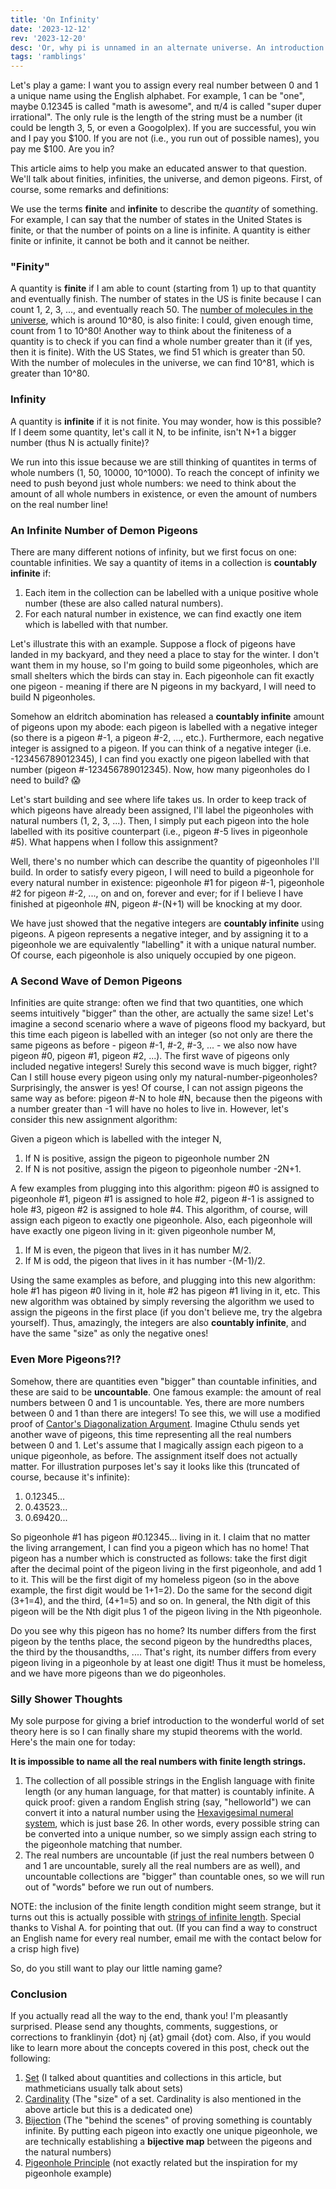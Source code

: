 ```yaml
---
title: 'On Infinity'
date: '2023-12-12'
rev: '2023-12-20'
desc: 'Or, why pi is unnamed in an alternate universe. An introduction to finiteness, infiniteness, and some silly consequences of these notions.'
tags: 'ramblings'
---
```


Let's play a game: I want you to assign every real number between 0 and 1 a unique name using the English alphabet. For example, 1 can be "one", maybe 0.12345 is called "math is awesome", and π/4 is called "super duper irrational". The only rule is the length of the string must be a number (it could be length 3, 5, or even a Googolplex). If you are successful, you win and I pay you $100. If you are not (i.e., you run out of possible names), you pay me $100. Are you in?

This article aims to help you make an educated answer to that question. We'll talk about finities, infinities, the universe, and demon pigeons. First, of course, some remarks and definitions:

We use the terms **finite** and **infinite** to describe the *quantity* of something. For example, I can say that the number of states in the United States is finite, or that the number of points on a line is infinite. A quantity is either finite or infinite, it cannot be both and it cannot be neither.

### "Finity"
A quantity is **finite** if I am able to count (starting from 1) up to that quantity and eventually finish. The number of states in the US is finite because I can count 1, 2, 3, ..., and eventually reach 50. The [number of molecules in the universe](https://www.popularmechanics.com/space/a27259/how-many-particles-are-in-the-entire-universe/), which is around 10^80, is also finite: I could, given enough time, count from 1 to 10^80! Another way to think about the finiteness of a quantity is to check if you can find a whole number greater than it (if yes, then it is finite). With the US States, we find 51 which is greater than 50. With the number of molecules in the universe, we can find 10^81, which is greater than 10^80.

### Infinity
A quantity is **infinite** if it is not finite. You may wonder, how is this possible? If I deem some quantity, let's call it N, to be infinite, isn't N+1 a bigger number (thus N is actually finite)? 

We run into this issue because we are still thinking of quantites in terms of whole numbers (1, 50, 10000, 10^1000). To reach the concept of infinity we need to push beyond just whole numbers: we need to think about the amount of all whole numbers in existence, or even the amount of numbers on the real number line!

### An Infinite Number of Demon Pigeons
There are many different notions of infinity, but we first focus on one: countable infinities. We say a quantity of items in a collection is **countably infinite** if:
1. Each item in the collection can be labelled with a unique positive whole number (these are also called natural numbers).
2. For each natural number in existence, we can find exactly one item which is labelled with that number.

Let's illustrate this with an example. Suppose a flock of pigeons have landed in my backyard, and they need a place to stay for the winter. I don't want them in my house, so I'm going to build some pigeonholes, which are small shelters which the birds can stay in. Each pigeonhole can fit exactly one pigeon - meaning if there are N pigeons in my backyard, I will need to build N pigeonholes.

Somehow an eldritch abomination has released a **countably infinite** amount of pigeons upon my abode: each pigeon is labelled with a negative integer (so there is a pigeon #-1, a pigeon #-2, ..., etc.). Furthermore, each negative integer is assigned to a pigeon. If you can think of a negative integer (i.e. -123456789012345), I can find you exactly one pigeon labelled with that number (pigeon #-123456789012345). Now, how many pigeonholes do I need to build? 😱

Let's start building and see where life takes us. In order to keep track of which pigeons have already been assigned, I'll label the pigeonholes with natural numbers (1, 2, 3, ...). Then, I simply put each pigeon into the hole labelled with its positive counterpart (i.e., pigeon #-5 lives in pigeonhole #5). What happens when I follow this assignment?

Well, there's no number which can describe the quantity of pigeonholes I'll build. In order to satisfy every pigeon, I will need to build a pigeonhole for every natural number in existence: pigeonhole #1 for pigeon #-1, pigeonhole #2 for pigeon #-2, ..., on and on, forever and ever; for if I believe I have finished at pigeonhole #N, pigeon #-(N+1) will be knocking at my door.

We have just showed that the negative integers are **countably infinite** using pigeons. A pigeon represents a negative integer, and by assigning it to a pigeonhole we are equivalently "labelling" it with a unique natural number. Of course, each pigeonhole is also uniquely occupied by one pigeon.
### A Second Wave of Demon Pigeons
Infinities are quite strange: often we find that two quantities, one which seems intuitively "bigger" than the other, are actually the same size! Let's imagine a second scenario where a wave of pigeons flood my backyard, but this time each pigeon is labelled with an integer (so not only are there the same pigeons as before - pigeon #-1, #-2, #-3, ... - we also now have pigeon #0, pigeon #1, pigeon #2, ...). The first wave of pigeons only included negative integers! Surely this second wave is much bigger, right? Can I still house every pigeon using only my natural-number-pigeonholes? Surprisingly, the answer is yes! Of course, I can not assign pigeons the same way as before: pigeon #-N to hole #N, because then the pigeons with a number greater than -1 will have no holes to live in. However, let's consider this new assignment algorithm:  

Given a pigeon which is labelled with the integer N,  
1. If N is positive, assign the pigeon to pigeonhole number 2N
2. If N is not positive, assign the pigeon to pigeonhole number -2N+1.

A few examples from plugging into this algorithm: pigeon #0 is assigned to pigeonhole #1, pigeon #1 is assigned to hole #2, pigeon #-1 is assigned to hole #3, pigeon #2 is assigned to hole #4. This algorithm, of course, will assign each pigeon to exactly one pigeonhole. Also, each pigeonhole will have exactly one pigeon living in it: given pigeonhole number M,  
1. If M is even, the pigeon that lives in it has number M/2.
2. If M is odd, the pigeon that lives in it has number -(M-1)/2.  

Using the same examples as before, and plugging into this new algorithm: hole #1 has pigeon #0 living in it, hole #2 has pigeon #1 living in it, etc. This new algorithm was obtained by simply reversing the algorithm we used to assign the pigeons in the first place (if you don't believe me, try the algebra yourself). Thus, amazingly, the integers are also **countably infinite**, and have the same "size" as only the negative ones!

### Even More Pigeons?!?
Somehow, there are quantities even "bigger" than countable infinities, and these are said to be **uncountable**. One famous example: the amount of real numbers between 0 and 1 is uncountable. Yes, there are more numbers between 0 and 1 than there are integers! To see this, we will use a modified proof of [Cantor's Diagonalization Argument](https://en.wikipedia.org/wiki/Cantor%27s_diagonal_argument). Imagine Cthulu sends yet another wave of pigeons, this time representing all the real numbers between 0 and 1. Let's assume that I magically assign each pigeon to a unique pigeonhole, as before. The assignment itself does not actually matter. For illustration purposes let's say it looks like this (truncated of course, because it's infinite):
1. 0.12345...
2. 0.43523...
3. 0.69420...

So pigeonhole #1 has pigeon #0.12345... living in it. I claim that no matter the living arrangement, I can find you a pigeon which has no home! That pigeon has a number which is constructed as follows: take the first digit after the decimal point of the pigeon living in the first pigeonhole, and add 1 to it. This will be the first digit of my homeless pigeon (so in the above example, the first digit would be 1+1=2). Do the same for the second digit (3+1=4), and the third, (4+1=5) and so on. In general, the Nth digit of this pigeon will be the Nth digit plus 1 of the pigeon living in the Nth pigeonhole.

Do you see why this pigeon has no home? Its number differs from the first pigeon by the tenths place, the second pigeon by the hundredths places, the third by the thousandths, .... That's right, its number differs from every pigeon living in a pigeonhole by at least one digit! Thus it must be homeless, and we have more pigeons than we do pigeonholes.
### Silly Shower Thoughts
My sole purpose for giving a brief introduction to the wonderful world of set theory here is so I can finally share my stupid theorems with the world. Here's the main one for today:

**It is impossible to name all the real numbers with finite length strings.**  
1. The collection of all possible strings in the English language with finite length (or any human language, for that matter) is countably infinite. A quick proof: given a random English string (say, "helloworld") we can convert it into a natural number using the [Hexavigesimal numeral system](https://gist.github.com/pinguet62/9817978), which is just base 26. In other words, every possible string can be converted into a unique number, so we simply assign each string to the pigeonhole matching that number.
2. The real numbers are uncountable (if just the real numbers between 0 and 1 are uncountable, surely all the real numbers are as well), and uncountable collections are "bigger" than countable ones, so we will run out of "words" before we run out of numbers.

NOTE: the inclusion of the finite length condition might seem strange, but it turns out this is actually possible with [strings of infinite length](https://cs.stackexchange.com/questions/119455/does-infinite-length-strings-lead-to-uncountable-languages). Special thanks to Vishal A. for pointing that out. (If you can find a way to construct an English name for every real number, email me with the contact below for a crisp high five)

So, do you still want to play our little naming game? 
### Conclusion
If you actually read all the way to the end, thank you! I'm pleasantly surprised. Please send any thoughts, comments, suggestions, or corrections to franklinyin {dot} nj {at} gmail {dot} com. Also, if you would like to learn more about the concepts covered in this post, check out the following:
1. [Set](https://en.wikipedia.org/wiki/Set_(mathematics)) (I talked about quantities and collections in this article, but mathmeticians usually talk about sets)
2. [Cardinality](https://en.wikipedia.org/wiki/Cardinality) (The "size" of a set. Cardinality is also mentioned in the above article but this is a dedicated one)
3. [Bijection](https://en.wikipedia.org/wiki/Bijection) (The "behind the scenes" of proving something is countably infinite. By putting each pigeon into exactly one unique pigeonhole, we are technically establishing a **bijective map** between the pigeons and the natural numbers)
4. [Pigeonhole Principle](https://en.wikipedia.org/wiki/Pigeonhole_principle) (not exactly related but the inspiration for my pigeonhole example)
